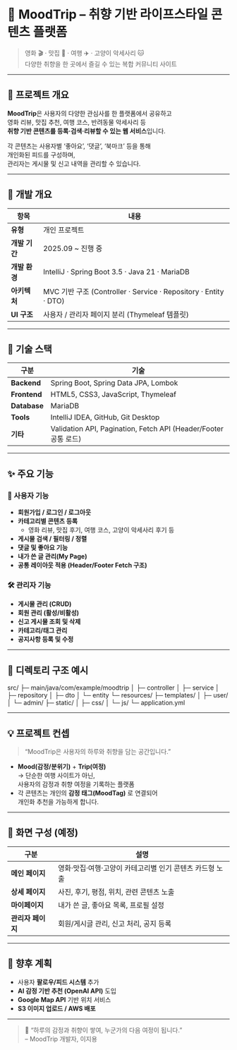 # 🎨 MoodTrip – 취향 기반 라이프스타일 콘텐츠 플랫폼

> 영화 🎬 · 맛집 🍜 · 여행 ✈️ · 고양이 악세사리 🐱  
> 다양한 취향을 한 곳에서 즐길 수 있는 복합 커뮤니티 사이트  

---

## 📖 프로젝트 개요
**MoodTrip**은 사용자의 다양한 관심사를 한 플랫폼에서 공유하고  
영화 리뷰, 맛집 추천, 여행 코스, 반려동물 악세사리 등  
**취향 기반 콘텐츠를 등록·검색·리뷰할 수 있는 웹 서비스**입니다.  

각 콘텐츠는 사용자별 ‘좋아요’, ‘댓글’, ‘북마크’ 등을 통해  
개인화된 피드를 구성하며,  
관리자는 게시물 및 신고 내역을 관리할 수 있습니다.

---

## 🧱 개발 개요
| 항목 | 내용 |
|------|------|
| **유형** | 개인 프로젝트 |
| **개발 기간** | 2025.09 ~ 진행 중 |
| **개발 환경** | IntelliJ · Spring Boot 3.5 · Java 21 · MariaDB |
| **아키텍처** | MVC 기반 구조 (Controller · Service · Repository · Entity · DTO) |
| **UI 구조** | 사용자 / 관리자 페이지 분리 (Thymeleaf 템플릿) |

---

## 🧠 기술 스택
| 구분 | 기술 |
|------|------|
| **Backend** | Spring Boot, Spring Data JPA, Lombok |
| **Frontend** | HTML5, CSS3, JavaScript, Thymeleaf |
| **Database** | MariaDB |
| **Tools** | IntelliJ IDEA, GitHub, Git Desktop |
| **기타** | Validation API, Pagination, Fetch API (Header/Footer 공통 로드) |

---

## ✨ 주요 기능

### 👤 사용자 기능
- **회원가입 / 로그인 / 로그아웃**
- **카테고리별 콘텐츠 등록**
  - 영화 리뷰, 맛집 후기, 여행 코스, 고양이 악세사리 후기 등
- **게시물 검색 / 필터링 / 정렬**
- **댓글 및 좋아요 기능**
- **내가 쓴 글 관리(My Page)**
- **공통 레이아웃 적용 (Header/Footer Fetch 구조)**

### 🛠 관리자 기능
- **게시물 관리 (CRUD)**
- **회원 관리 (활성/비활성)**
- **신고 게시물 조회 및 삭제**
- **카테고리/태그 관리**
- **공지사항 등록 및 수정**

---

## 📂 디렉토리 구조 예시
src/
├─ main/java/com/example/moodtrip
│ ├─ controller
│ ├─ service
│ ├─ repository
│ ├─ dto
│ └─ entity
└─ resources/
├─ templates/
│ ├─ user/
│ └─ admin/
├─ static/
│ ├─ css/
│ └─ js/
└─ application.yml


---

## 💡 프로젝트 컨셉
> “MoodTrip은 사용자의 하루와 취향을 담는 공간입니다.”  

- **Mood(감정/분위기)** + **Trip(여정)**  
  → 단순한 여행 사이트가 아닌,  
    사용자의 감정과 취향 여정을 기록하는 플랫폼  
- 각 콘텐츠는 개인의 **감정 태그(MoodTag)** 로 연결되어  
  개인화 추천을 가능하게 합니다.  

---

## 📸 화면 구성 (예정)
| 구분 | 설명 |
|------|------|
| **메인 페이지** | 영화·맛집·여행·고양이 카테고리별 인기 콘텐츠 카드형 노출 |
| **상세 페이지** | 사진, 후기, 평점, 위치, 관련 콘텐츠 노출 |
| **마이페이지** | 내가 쓴 글, 좋아요 목록, 프로필 설정 |
| **관리자 페이지** | 회원/게시글 관리, 신고 처리, 공지 등록 |

---

## 🚀 향후 계획
- 사용자 **팔로우/피드 시스템** 추가  
- **AI 감정 기반 추천 (OpenAI API)** 도입  
- **Google Map API** 기반 위치 서비스  
- **S3 이미지 업로드 / AWS 배포**

---

> 💬 “하루의 감정과 취향이 쌓여, 누군가의 다음 여정이 됩니다.”  
> – MoodTrip 개발자, 이지용

